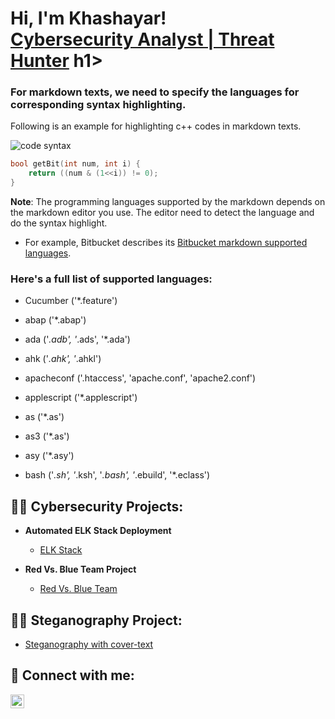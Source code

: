 <h1>Hi, I'm Khashayar! <br/><a href="https://github.com/Khashayarnzk">Cybersecurity Analyst | Threat Hunter</a> <a href="https://www.linkedin.com/in/khashayar-nazarkardeh/"> </a>h1>

### For markdown texts, we need to specify the languages for corresponding syntax highlighting. 

Following is an example for highlighting c++ codes in markdown texts.

![code syntax](https://github.com/jincheng9/markdown_supported_languages/blob/master/markdown_code_syntax.jpg)

``` cpp
bool getBit(int num, int i) {
	return ((num & (1<<i)) != 0);
}
```

**Note**: The programming languages supported by the markdown depends on the markdown editor you use. The editor need to detect the language and do the syntax highlight.

* For example, Bitbucket describes its [Bitbucket markdown supported languages](https://bitbucket.org/tutorials/markdowndemo/src/master/#markdown-header-code-and-syntax-highlighting).

### Here's a full list of supported languages:

 * Cucumber ('*.feature')

 * abap ('*.abap')

 * ada ('*.adb', '*.ads', '*.ada')

 * ahk ('*.ahk', '*.ahkl')

 * apacheconf ('.htaccess', 'apache.conf', 'apache2.conf')

 * applescript ('*.applescript')

 * as ('*.as')

 * as3 ('*.as')

 * asy ('*.asy')

 * bash ('*.sh', '*.ksh', '*.bash', '*.ebuild', '*.eclass')

<h2>👨‍💻 Cybersecurity Projects:</h2>
  
  
- <b>Automated ELK Stack Deployment</b>
  - [ELK Stack](https://github.com/Khashayarnzk/Project1-UofT.git)

 - <b>Red Vs. Blue Team Project</b>
    - [Red Vs. Blue Team](https://docs.google.com/presentation/d/1x6tE0D-0tQjvxafy414GhqDiWQZHpJ_gW0D7vVsIsBU/edit?usp=sharing)
<h2>👨‍💻 Steganography Project:</h2>
  
   - [Steganography with cover-text](https://doi.org/10.1016/j.jisa.2019.01.003)
  
  <h2> 🤳 Connect with me:</h2>


[<img align="left" alt="JoshMadakor | LinkedIn" width="22px" src="https://cdn.jsdelivr.net/npm/simple-icons@v3/icons/linkedin.svg" />][linkedin]

[linkedin]: https://linkedin.com/in/khashayar-nazarkardeh

<!--


Here are some ideas to get you started:

- 🔭 I’m currently working on ...
- 🌱 I’m currently learning ...
- 👯 I’m looking to collaborate on ...
- 🤔 I’m looking for help with ...
- 💬 Ask me about ...
- 📫 How to reach me: ...
- 😄 Pronouns: ...
- ⚡ Fun fact: ...
-->

